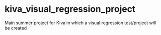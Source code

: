 # kiva_visual_regression_project
Main summer project for Kiva in which a visual regression test/project will be created
